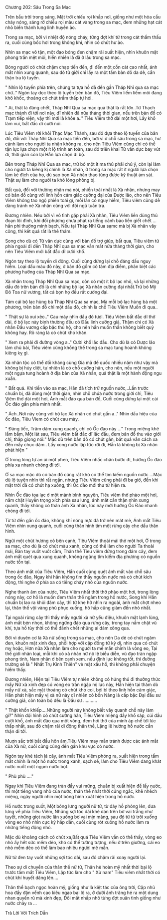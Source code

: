




Chương 202: Sâu Trong Sa Mạc


Trên bầu trời trong sáng. Mặt trời chiếu rọi khắp nơi, giống như một hỏa cầu cháy nóng, sáng rỡ chiếu rọi màu cát vàng trong sa mạc, đem những hạt cát nhỏ biến thành lung linh huyền ảo.

Trong sa mạc, bởi vì nhiệt độ nóng cháy, từng đợt khí từ trong cát thẩm thấu ra, cuối cùng bốc hơi trong không khí, nhìn có chút hư ảo.

Nhìn sa mạc vô tận, một đạo bóng đen chậm rãi xuất hiện, nhìn khuôn mặt phong trần mệt mỏi, hiển nhiên là đã ở lâu trong sa mạc.

Bóng người có chút chậm chạp tiến đến, đi đến một cồn cát cao nhất, ánh mắt nhìn xung quanh, sau đó từ giới chỉ lấy ra một tấm bản đồ da dê, cẩn thận tra lộ tuyến.

" Nhìn lộ tuyến phía trên, chúng ta tựa hồ đã đến gần Tháp Nhĩ qua sa mạc chứ.." Ngón tay dọc theo lộ tuyến trên bản đồ, Tiêu Viêm liếm liếm môi đang khô khốc, thoáng có chút trầm thấp tự hỏi.

" Ai, thật là đáng chết, Tháp Nhĩ Qua sa mạc quả thật là rất lớn..Từ Thạch mạc thành đi tới nơi này, dĩ nhiên đã nửa tháng thời gian, nếu trên bản đồ có Trạm tiếp viện, vậy thì mới là khỏe a.." Tiêu Viêm thở dài một hơi, Lấy khổ làm vui, bất đắc dĩ cười nói.

Lúc Tiêu Viêm rời khỏi Thạc Mạc Thành, sau đó dựa theo lộ tuyến của bản đồ, đối với Tháp Nhĩ Qua sa mạc tiến đến, bởi vì ở chỗ sâu trong sa mạc, hư cảnh làm cho người ta nhận không ra, cho nên Tiêu Viêm cũng chỉ có thể tận lực lựa chọn một ít lộ trình an toàn, sau đó triển khai Tử vân dực bay vút đi, thời gian còn lại Hắn lựa chọn đi bộ.

Bên trong Tháp Nhĩ Qua sa mạc, trừ bỏ một ít ma thú phải chú ý, còn lại làm cho người ta kiêng kị chính là Xà nhân, ở trong sa mạc rất ít người lựa chọn làm kẻ địch của họ, dù sao bọn Xà nhân thao túng được kỹ thuật ám sát. Thật sự làm cho người ta khó lòng phòng bị.

Bất quá, đối với thường nhân mà nói, phiền toái nhất là Xà nhân, nhưng may có bản đồ cùng với linh hồn cảm giác cường đại của Dược lão, cho nên Tiêu Viêm không tao ngộ phiền toái gì, mỗi lần có nguy hiểm, Tiêu viêm cũng dễ dàng tránh né Xà nhân cùng với đội ngũ tuần tra.

Đương nhiên. Nếu bởi vì vô tình gặp phải Xà nhân, Tiêu Viêm liền dùng thủ đoạn lôi đình, khi đối phương chưa phát ra tiếng cảnh bảo liền giết chết …hắn phi thường minh bạch, Nếu tại Tháp Nhĩ Qua sạmc mà bị Xà nhân vây công, thì kết quả rất là thê thảm.

Song cho dù có Tử vân dực cùng với bản đồ trợ giúp, bất qua, Tiêu viêm từ phía ngoài đi đến Tháp Nhĩ qua sa mạc vẫn mất nửa tháng thời gian, cho nên Tiêu Viêm mới bất đắc dĩ cười khổ.

Ngón tay theo lộ tuyến di động. Cuối cùng dừng lại chỗ đáng dấu nguy hiểm. Loại dấu màu đỏ này, ở bản đồ gồm có tám địa điểm, phân biệt các phương hướng của Tháp Nhĩ Qua sa mạc.

Xà nhân trong Tháp Nhĩ Qua sa mạc, còn có một ít bộ lạc nhỏ, vả lại những dấu đỏ trên bản đồ là chỉ những bộ lạc Xà nhân cường đại nhất.Trừ bỏ Mỹ Đõ Toa nữ vương, tất cả bọn họ đều rất cường đại.

Tám cái bộ lạc hùng bá Tháp Nhĩ Qua sa mạc, Mà mỗi bộ lạc hùng bá một phương, trên bản đồ chỉ một dấu đỏ, chính là chỗ Tiêu Viêm Muốn đi qua..

" Thật sự là xui xẻo.." Cau mày nhìn dấu đỏ tươi. Tiêu Viêm bất đắc dĩ thở dài, ở bộ lạc này bình thường đều có Đấu linh cường giả, Thậm chí có Xà nhân Đấu vương cấp bậc thủ hộ, cho nên hắn muốn thần không biết quỷ không hay. Rõ ràng là có chút khó khăn.

" Xem ra phải đi đường vòng a.." Cười khổ lắc đầu. Cho dù là có Dược lão làm chủ bài, Tiêu viêm cũng khổng thể trong sa mạc tung hoành không kiêng kỵ gì.

Xà nhân tộc có thể đối kháng cùng Gia mã đế quốc nhiều năm như vậy mà không bị hủy diệt, tự nhiên là có chỗ cường hãn, cho nên, nếu một người một ngựa tung hoành ở địa bàn của Xà nhân, quả thật là một hành động ngu xuẩn.

" Bất quá. Khi tiến vào sa mạc, Hắn đã tích trữ nguồn nước,..Lần trước chuẩn bị, đã dùng một thời gian, nhìn chỗ chứa nước trong giới chỉ, Tiêu Viêm thở dài một hơi, Ánh mắt đảo qua bản đồ, Cuối cùng dừng lại một cái Ốc đảo gần phía mình nhất.

" Ách..Nơi này cùng với bộ lạc Xà nhân có chút gần a.." Nhìn dấu hiệu của ốc đảo, Tiêu Viem có chút cau mày.

" Đáng tiếc, Trăm dặm xung quanh, chỉ có Ốc đảo này …" Trong miệng khẽ lẩm bẩm, Một lát sau, Tiêu viêm bất đắc dĩ lắc đầu, đem bản đồ thu vào giới chỉ, thấp giọng nói:" Mặc dù trên bản đồ có chút gần, bất quá vẫn cách xa đến mấy chục dặm.. Lấy xong nước lập tức rời đi, Hẳn là không bị Xà nhân phát hiện "

Ở trong lòng tự an ủi một phen, Tiêu Viêm nhấc chân bước đi, hướng Ốc đảo phía xa nhanh chóng đi tới.

Ở sa mạc mặc dù có bản đồ cũng rất khó có thể tìm kiếm nguồn nước …Mặc dù lộ tuyện nhìn thì rất ngắn, nhưng Tiêu Viêm cũng phải đi ba giờ, đến khi mặt trời đã có chút hạ xuống, thì Ốc đảo mới thư từ hiện ra.

Nhìn Ốc đảo tọa lạc ở một mảnh bình nguyên, Tiêu viêm thở phào một hơi, nắm chặt Huyền trọng xích phía sau lưng, ánh mắt cẩn thận nhìn xung quanh, thấy không có thân ảnh Xà nhân, lúc này mới hướng Ốc Đảo nhanh chóng đi tới.

Từ từ đến gần ốc đảo, không khí nóng nực đã trở nên mát mẻ, Ánh mắt Tiêu Viêm nhìn xung quanh, cuối cùng thân hình tìm một rừng cây che dấu thân hình.

Ngửi một chút hương cỏ bên cạnh, Tiêu Viêm thoái mái thở một hơi, Ở trong sa mạc, cho dù là có chút màu xanh, cũng có thể làm cho người Ta thoải mái, Bàn tay vuốt vuốt cằm, Thân thể Tieu viêm đứng trong đám cây, đem ánh mắt quét qua xung quanh, không ngừng tìm kiếm địa phương có nguồn nước tồn tại.

Theo ánh mắt của Tiêu Viêm, Hắn cuối cùng quét ánh mắt vào chỗ sâu trong ốc đảo, Ngay khi hắn không tìm thấy nguồn nước mà có chút kích động, thì nghe ở phía xa có tiếng chảy nhỏ của nguồn nước.

Nghe thanh âm của nước, Tiêu Viêm nhất thời thở phào một hơi, trong lòng nóng nảy, cơ hồ là muốn đem thân thể ngâm trong hồ nước, Song khi Hắn chuẩn bị lao ra khỏi đám cây, thì từ khe hở nhìn ra ngoài, ánh mắt chợt nheo lại, thân thể vội vàng phủ phục xuống, hô hấp cũng giảm đến nhỏ nhất.

Tại ngoài rừng cây thì thấy mấy người xà nữ yểu điệu, khuôn mặt lạnh lùng, ánh mắt bén nhọn, không ngừng đảo qua rừng cây, trong tay nắm chặt vũ khí, tựa hồ tùy thời có thể đánh chết những ai dám xông qua.

Bởi vì duyên cơ là Xà nữ sống trong sa mạc, cho nên Da dẻ có chút ngăm đen, khuôn mặt xinh đẹp, phối hợp với cặp đồng tử kỳ dị, nhìn qua có chút mỵ hoặc, Hơn nữa Xà nhân làm cho người ta mê mẩn chính là vòng eo, Tại thế giới nhân loại, mỗi khi có xà nhân nữ nô lệ biểu diễn, vũ đạo tràn ngập phong tình, Nam nhân ở bên cạnh xem. nếu định lực không tốt, thì đường trường sẽ là " Nhất Trụ Kình Thiên" vẻ mặt xấu hổ, thì không phải chuyện hiếm thấy.

Đương nhiên, Hiện tại Tiêu Viêm tự nhiên không có hứng thú đi thưởng thức mấy Nữ xà xinh đẹp có vòng eo tràn ngập mị lực này, Hắn hiện tại thăm dò mấy nữ xà, sắc mặt thoáng có chút khó coi, bởi bì theo linh hồn cảm giác, Hắn phát hiện mấy vị xà nữ này dĩ nhiên có bốn Nàng là cấp bậc Đại đấu sư cường giả, còn toàn bộ đều là Đấu sư ………..

" Thật khốn khiếp....Những người này không biết vây quanh chỗ này làm gì?" Nhìn đội hình có chút cường hãn, Tiêu Viem miệng đầy khổ sáp, cúi đầu cười khổ, ánh mắt đảo qua một vòng, đem hơi thở của mình áp chế tới lúc thấp nhất, sau đó chậm rãi di động thân thể, Lặng lẽ hướng hồ nước cẩn thận đi tới.

Muợn sắc trời bắt đầu hôn ám,Tiêu Viêm may mắn tránh được các ánh mắt của Xà nữ, cuối cùng cũng đến gần khu vực có nước.

Ngón tay khé tách lá cây, ánh mắt Tiêu Viêm phóng ra, xuất hiện trong tầm mắt chính là một hồ nước trong xanh, sạch sẽ, làm cho Tiêu Viêm đang khát nước nuốt một ngụm nước bọt.

" Phù phù …."

Ngay khi Tiêu Viêm đang tràn đầy vui mừng, chuẩn bị xuất hiện để lấy nước, thì một tiếng vang nhỏ của nước, thân thể nhất thời cứng ngắc, khẽ nhếch miệng, ngây người nhìn một bóng hình xuất hiện trong hồ nước.

Hồ nước trong suốt, Một bóng lưng người nữ tử, từ đáy hồ phóng lên, đưa lưng về phía Tiêu Viêm, Những sợi tóc dài khẽ dán trên bờ vai trắng như tuyết, những giọt nước lăn xuống bờ vai mịn màng, sau đó từ từ trôi xuống vòng eo nhỏ nhìn cực kỳ hấp dẫn, cuối cùng rót xuống hồ nước làm ra những tiếng động nhỏ.

Mặc dù khoảng cách có chút xa,Bất quá Tiêu Viêm vẫn có thể thấy, vòng eo nhỏ ấy hết sức mềm dẻo, khó có thể tưởng tượng, nếu ở trên giường, cái eo nhỏ mềm dẻo có thể làm bao nhiêu người mê mẩn.

Nữ tử đen tay vuốt những sợi tóc dài, sau đó chậm rãi xoay người lại.

Theo sự di chuyển của thân thể nữ tử, Thân hẻ hoàn mỹ nhất thời bại lộ trước tầm mắt Tiêu Viêm, Lập tức làm cho " Xử nam" Tiêu viêm nhất thời có chút khí huyết dâng lên….

Thân thể bạch ngọc hoàn mỹ, giống như là kiệt tác của ông trời, Cặp nhũ hoa đầy đặn vểnh cao kiêu ngạo bại lộ ra, ở dưới ánh trăng hé ra một dung nhan quyến rũ mà xinh đẹp, Đôi mắt nhấp nhô từng đợt xuân tình giống như nước chảy ra …

Trả Lời Với Trích Dẫn





